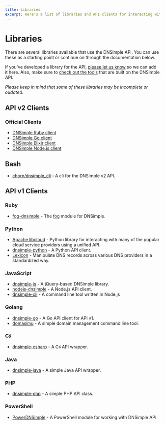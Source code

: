 ```yaml
---
title: Libraries
excerpt: Here's a list of libraries and API clients for interacting with the DNSimple domain and DNS API.
---
```


# Libraries

There are several libraries available that use the DNSimple API. You can use these as a starting point or continue on through the documentation below.

If you've developed a library for the API, [please let us know](https://dnsimple.com/contact) so we can add it here. Also, make sure to [check out the tools](/tools) that are built on the DNSimple API.

_Please keep in mind that some of these libraries may be incomplete or oudated._

## API v2 Clients

### Official Clients

- [DNSimple Ruby client](https://dnsimple.link/api-client-ruby)
- [DNSimple Go client](https://dnsimple.link/api-client-go)
- [DNSimple Elixir client](https://dnsimple.link/api-client-elixir)
- [DNSimple Node.js client](https://dnsimple.link/api-client-node)

## Bash

- [chorn/dnsimple_cli](https://github.com/chorn/dnsimple_cli) - A cli for the DNSimple v2 API.

## API v1 Clients

### Ruby

- [fog-dnsimple](https://github.com/fog/fog-dnsimple) - The [fog](http://fog.io/) module for DNSimple.

### Python

- [Apache libcloud](https://libcloud.apache.org/) - Python library for interacting with many of the popular cloud service providers using a unified API.
- [dnsimple-python](https://github.com/mikemaccana/dnsimple-python) - A Python API client.
- [Lexicon](https://github.com/AnalogJ/lexicon) - Manipulate DNS records across various DNS providers in a standardized way.

### JavaScript

- [dnsimple-js](https://github.com/aetrion/dnsimple-js) - A jQuery-based DNSimple library.
- [nodejs-dnsimple](https://www.npmjs.org/package/dnsimple) - A Node.js API client.
- [dnsimple-cli](https://www.npmjs.org/package/dnsimple-cli) - A command line tool written in Node.js

### Golang

- [dnsimple-go](https://github.com/weppos/go-dnsimple) - A Go API client for API v1.
- [domasimu](https://github.com/jrwren/domasimu) - A simple domain management command line tool.

### C♯

- [dnsimple-csharp](https://github.com/anderly/dnsimple-csharp) - A C♯ API wrapper.

### Java

- [dnsimple-java](https://github.com/milkmansrevenge/dnsimple-java) - A simple Java API wrapper.

### PHP

- [dnsimple-php](https://github.com/fvdm/dnsimple-php) - A simple PHP API class.

### PowerShell

- [PowerDNSimple](https://github.com/adminian/PowerDNSimple) - A PowerShell module for working with DNSimple API.


